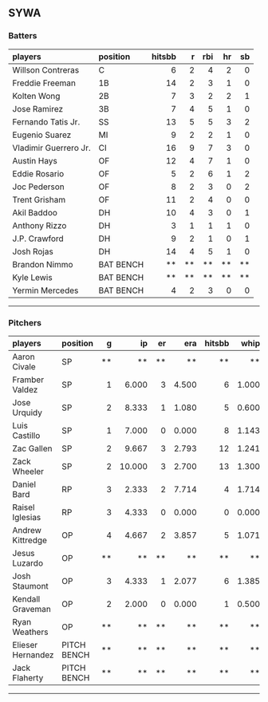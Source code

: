 ## SYWA

### Batters

 
|players               |position  | hitsbb|  r| rbi| hr| sb| 
|:---------------------|:---------|------:|--:|---:|--:|--:| 
|Willson Contreras     |C         |      6|  2|   4|  2|  0| 
|Freddie Freeman       |1B        |     14|  2|   3|  1|  0| 
|Kolten Wong           |2B        |      7|  3|   2|  2|  1| 
|Jose Ramirez          |3B        |      7|  4|   5|  1|  0| 
|Fernando Tatis Jr.    |SS        |     13|  5|   5|  3|  2| 
|Eugenio Suarez        |MI        |      9|  2|   2|  1|  0| 
|Vladimir Guerrero Jr. |CI        |     16|  9|   7|  3|  0| 
|Austin Hays           |OF        |     12|  4|   7|  1|  0| 
|Eddie Rosario         |OF        |      5|  2|   6|  1|  2| 
|Joc Pederson          |OF        |      8|  2|   3|  0|  2| 
|Trent Grisham         |OF        |     11|  2|   4|  0|  0| 
|Akil Baddoo           |DH        |     10|  4|   3|  0|  1| 
|Anthony Rizzo         |DH        |      3|  1|   1|  1|  0| 
|J.P. Crawford         |DH        |      9|  2|   1|  0|  1| 
|Josh Rojas            |DH        |     14|  4|   5|  1|  0| 
|Brandon Nimmo         |BAT BENCH |     **| **|  **| **| **| 
|Kyle Lewis            |BAT BENCH |     **| **|  **| **| **| 
|Yermin Mercedes       |BAT BENCH |      4|  2|   3|  0|  0| 


* * *

### Pitchers

 
|players           |position    |  g|     ip| er|   era| hitsbb|  whip| so|  w| sv| 
|:-----------------|:-----------|--:|------:|--:|-----:|------:|-----:|--:|--:|--:| 
|Aaron Civale      |SP          | **|     **| **|    **|     **|    **| **| **| **| 
|Framber Valdez    |SP          |  1|  6.000|  3| 4.500|      6| 1.000|  6|  0|  0| 
|Jose Urquidy      |SP          |  2|  8.333|  1| 1.080|      5| 0.600|  6|  1|  0| 
|Luis Castillo     |SP          |  1|  7.000|  0| 0.000|      8| 1.143|  6|  1|  0| 
|Zac Gallen        |SP          |  2|  9.667|  3| 2.793|     12| 1.241| 11|  0|  0| 
|Zack Wheeler      |SP          |  2| 10.000|  3| 2.700|     13| 1.300| 12|  1|  0| 
|Daniel Bard       |RP          |  3|  2.333|  2| 7.714|      4| 1.714|  4|  0|  2| 
|Raisel Iglesias   |RP          |  3|  4.333|  0| 0.000|      0| 0.000| 10|  0|  2| 
|Andrew Kittredge  |OP          |  4|  4.667|  2| 3.857|      5| 1.071|  6|  0|  0| 
|Jesus Luzardo     |OP          | **|     **| **|    **|     **|    **| **| **| **| 
|Josh Staumont     |OP          |  3|  4.333|  1| 2.077|      6| 1.385|  5|  0|  0| 
|Kendall Graveman  |OP          |  2|  2.000|  0| 0.000|      1| 0.500|  1|  0|  2| 
|Ryan Weathers     |OP          | **|     **| **|    **|     **|    **| **| **| **| 
|Elieser Hernandez |PITCH BENCH | **|     **| **|    **|     **|    **| **| **| **| 
|Jack Flaherty     |PITCH BENCH | **|     **| **|    **|     **|    **| **| **| **| 


* * *


